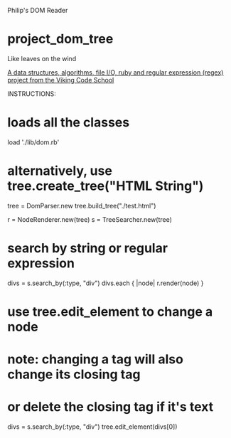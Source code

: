 Philip's DOM Reader

# project_dom_tree
Like leaves on the wind

[A data structures, algorithms, file I/O, ruby and regular expression (regex) project from the Viking Code School](http://www.vikingcodeschool.com)

INSTRUCTIONS:

# loads all the classes
load './lib/dom.rb'

# alternatively, use tree.create_tree("HTML String")
tree = DomParser.new
tree.build_tree("./test.html")

r = NodeRenderer.new(tree)
s = TreeSearcher.new(tree)

# search by string or regular expression
divs = s.search_by(:type, "div")
divs.each { |node| r.render(node) }

# use tree.edit_element to change a node
# note: changing a tag will also change its closing tag
#       or delete the closing tag if it's text
divs = s.search_by(:type, "div")
tree.edit_element(divs[0])